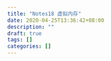 ```yaml
---
title: "Notes18 虚拟内存"
date: 2020-04-25T13:36:42+08:00
description: ""
draft: true
tags: []
categories: []
---
```

